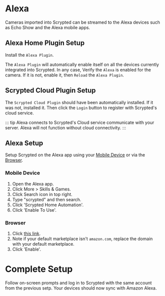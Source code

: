 # Alexa

Cameras imported into Scrypted can be streamed to the Alexa devices such as Echo Show and the Alexa mobile apps.

<!--@include: ./parts/camera-preparation.md-->

## Alexa Home Plugin Setup

Install the `Alexa Plugin`.

The `Alexa Plugin` will automatically enable itself on all the devices currently integrated into Scrypted. In any case, Verify the `Alexa` is enabled for the camera. If it is not, enable it, then `Reload` the `Alexa Plugin`.

## Scrypted Cloud Plugin Setup

The `Scrypted Cloud Plugin` should have been automatically installed. If it was not, installed it. Then click the `Login` button to register with Scrypted's cloud service.

::: tip
Alexa connects to Scrypted's Cloud service communicate with your server. Alexa will not function without cloud connectivity.
:::

## Alexa Setup

Setup Scrypted on the Alexa app using your [Mobile Device](#mobile-device) or via the [Browser](#browser).

### Mobile Device
1. Open the Alexa app.
2. Click More > Skills & Games.
3. Click Search icon in top right.
4. Type "scrypted" and then search.
5. Click 'Scrypted Home Automation'.
6. Click 'Enable To Use'.

### Browser

1. Click [this link](https://www.amazon.com/ClockworkMod-Scrypted-Home-Automation/dp/B09WHHD9VN).
2. Note if your default marketplace isn't `amazon.com`, replace the domain with your default marketplace.
3. Click 'Enable'.

# Complete Setup

Follow on-screen prompts and log in to Scrypted with the same account from the previous setp. Your devices should now sync with Amazon Alexa.
